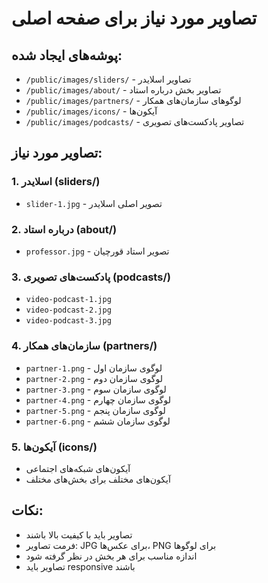 # تصاویر مورد نیاز برای صفحه اصلی

## پوشه‌های ایجاد شده:
- `/public/images/sliders/` - تصاویر اسلایدر
- `/public/images/about/` - تصاویر بخش درباره استاد
- `/public/images/partners/` - لوگوهای سازمان‌های همکار
- `/public/images/icons/` - آیکون‌ها
- `/public/images/podcasts/` - تصاویر پادکست‌های تصویری

## تصاویر مورد نیاز:

### 1. اسلایدر (sliders/)
- `slider-1.jpg` - تصویر اصلی اسلایدر

### 2. درباره استاد (about/)
- `professor.jpg` - تصویر استاد قورچیان

### 3. پادکست‌های تصویری (podcasts/)
- `video-podcast-1.jpg`
- `video-podcast-2.jpg` 
- `video-podcast-3.jpg`

### 4. سازمان‌های همکار (partners/)
- `partner-1.png` - لوگوی سازمان اول
- `partner-2.png` - لوگوی سازمان دوم
- `partner-3.png` - لوگوی سازمان سوم
- `partner-4.png` - لوگوی سازمان چهارم
- `partner-5.png` - لوگوی سازمان پنجم
- `partner-6.png` - لوگوی سازمان ششم

### 5. آیکون‌ها (icons/)
- آیکون‌های شبکه‌های اجتماعی
- آیکون‌های مختلف برای بخش‌های مختلف

## نکات:
- تصاویر باید با کیفیت بالا باشند
- فرمت تصاویر: JPG برای عکس‌ها، PNG برای لوگوها
- اندازه مناسب برای هر بخش در نظر گرفته شود
- تصاویر باید responsive باشند
